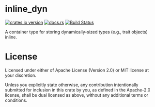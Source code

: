 # inline_dyn

[![crates.io version][version]][crate]
[![docs.rs][docs badge]][docs]
[![Build Status][build]][ci]

A container type for storing dynamically-sized types (e.g., trait objects) inline.

# License
Licensed under either of Apache License (Version 2.0) or MIT license at your
discretion.

Unless you explicitly state otherwise, any contribution intentionally submitted
for inclusion in this crate by you, as defined in the Apache-2.0 license, shall
be dual licensed as above, without any additional terms or conditions.

[version]: https://img.shields.io/crates/v/inline_dyn?style=flat-square
[crate]: https://crates.io/crates/inline_dyn
[docs badge]: https://img.shields.io/badge/docs.rs-inline__dyn-yellow?style=flat-square
[docs]: https://docs.rs/inline_dyn
[build]: https://img.shields.io/github/workflow/status/johnschug/inline_dyn/CI/master?style=flat-square
[ci]: https://github.com/johnschug/inline_dyn/actions?query=branch%3Amaster

